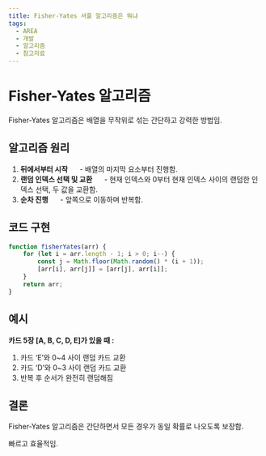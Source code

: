 ```yaml
---
title: Fisher-Yates 셔플 알고리즘은 뭐냐
tags:
  - AREA
  - 개발
  - 알고리즘
  - 참고자료
---
```

# Fisher-Yates 알고리즘
Fisher-Yates 알고리즘은 배열을 무작위로 섞는 간단하고 강력한 방법임.

## 알고리즘 원리

1. **뒤에서부터 시작**  
   - 배열의 마지막 요소부터 진행함.
2. **랜덤 인덱스 선택 및 교환**  
   - 현재 인덱스와 0부터 현재 인덱스 사이의 랜덤한 인덱스 선택, 두 값을 교환함.
3. **순차 진행**  
   - 앞쪽으로 이동하며 반복함.


## 코드 구현

```js
function fisherYates(arr) {
    for (let i = arr.length - 1; i > 0; i--) {
        const j = Math.floor(Math.random() * (i + 1));
        [arr[i], arr[j]] = [arr[j], arr[i]];
    }
    return arr;
}
```

## 예시
  
**카드 5장 [A, B, C, D, E]가 있을 때 :**
1. 카드 ‘E’와 0~4 사이 랜덤 카드 교환
2. 카드 ‘D’와 0~3 사이 랜덤 카드 교환
3. 반복 후 순서가 완전히 랜덤해짐

## 결론

Fisher-Yates 알고리즘은 간단하면서 모든 경우가 동일 확률로 나오도록 보장함.

빠르고 효율적임.